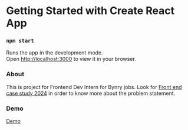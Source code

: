 # Getting Started with Create React App

### `npm start`

Runs the app in the development mode.\
Open [http://localhost:3000](http://localhost:3000) to view it in your browser.

### About

This is project for Frontend Dev Intern for Bynry jobs. Look for [Front end case study 2024](https://github.com/Sak-shi-code/my-react-app/blob/main/Frontend%20Case%20Study%202024%20(1).pdf) in order to know more about the problem statement.

### Demo
[Demo](https://drive.google.com/file/d/1KPOzcM5UjBD92J20OvTXN3UVHG4WWO2p/view?usp=sharing)
